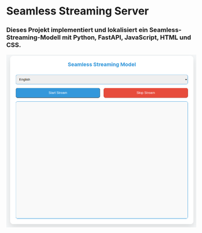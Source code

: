 # Seamless Streaming Server
### Dieses Projekt implementiert und lokalisiert ein Seamless-Streaming-Modell mit Python, FastAPI, JavaScript, HTML und CSS.
![demo](server.png)
